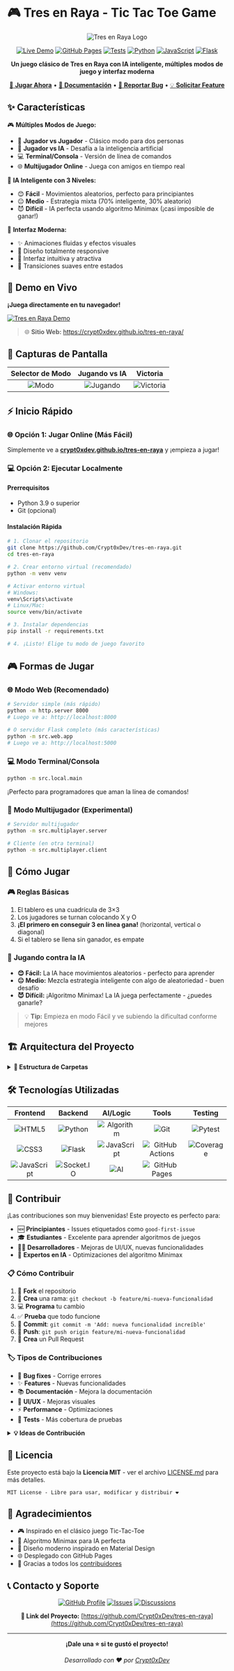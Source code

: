# 🎮 Tres en Raya - Tic Tac Toe Game

<div align="center">

![Tres en Raya Logo](https://img.shields.io/badge/🎮-Tres%20en%20Raya-blue?style=for-the-badge)

[![Live Demo](https://img.shields.io/badge/🌐-Live%20Demo-success?style=for-the-badge)](https://crypt0xdev.github.io/tres-en-raya/)
[![GitHub Pages](https://img.shields.io/github/deployments/Crypt0xDev/tres-en-raya/github-pages?label=GitHub%20Pages&style=flat-square)](https://github.com/Crypt0xDev/tres-en-raya/deployments)
[![Tests](https://img.shields.io/github/actions/workflow/status/Crypt0xDev/tres-en-raya/test.yml?branch=main&label=Tests&style=flat-square)](https://github.com/Crypt0xDev/tres-en-raya/actions)
[![Python](https://img.shields.io/badge/Python-3.9%2B-blue?style=flat-square&logo=python)](https://www.python.org/)
[![JavaScript](https://img.shields.io/badge/JavaScript-ES6%2B-yellow?style=flat-square&logo=javascript)](https://developer.mozilla.org/en-US/docs/Web/JavaScript)
[![Flask](https://img.shields.io/badge/Flask-2.0%2B-lightgrey?style=flat-square&logo=flask)](https://flask.palletsprojects.com/)

**Un juego clásico de Tres en Raya con IA inteligente, múltiples modos de juego y interfaz moderna**

[🎯 **Jugar Ahora**](https://crypt0xdev.github.io/tres-en-raya/) • [📖 **Documentación**](#-instalación) • [🐛 **Reportar Bug**](https://github.com/Crypt0xDev/tres-en-raya/issues/new?template=bug_report.yml) • [💡 **Solicitar Feature**](https://github.com/Crypt0xDev/tres-en-raya/issues/new?template=feature_request.yml)

</div>

## ✨ Características

🎮 **Múltiples Modos de Juego:**
- 👥 **Jugador vs Jugador** - Clásico modo para dos personas
- 🤖 **Jugador vs IA** - Desafía a la inteligencia artificial
- 💻 **Terminal/Consola** - Versión de línea de comandos
- 🌐 **Multijugador Online** - Juega con amigos en tiempo real

🧠 **IA Inteligente con 3 Niveles:**
- 😊 **Fácil** - Movimientos aleatorios, perfecto para principiantes
- 😐 **Medio** - Estrategia mixta (70% inteligente, 30% aleatorio)
- 😈 **Difícil** - IA perfecta usando algoritmo Minimax (¡casi imposible de ganar!)

🎨 **Interfaz Moderna:**
- ✨ Animaciones fluidas y efectos visuales
- 📱 Diseño totalmente responsive
- 🌈 Interfaz intuitiva y atractiva
- 🔄 Transiciones suaves entre estados

## 🚀 Demo en Vivo

**¡Juega directamente en tu navegador!**

[![Tres en Raya Demo](https://img.shields.io/badge/🎮-Jugar%20Ahora-success?style=for-the-badge&logo=github)](https://crypt0xdev.github.io/tres-en-raya/)

> 🌐 **Sitio Web:** https://crypt0xdev.github.io/tres-en-raya/

## 📸 Capturas de Pantalla

<div align="center">

| Selector de Modo | Jugando vs IA | Victoria |
|:---:|:---:|:---:|
| ![Modo](https://via.placeholder.com/250x200/667eea/ffffff?text=Selector+de+Modo) | ![Jugando](https://via.placeholder.com/250x200/764ba2/ffffff?text=Jugando+vs+IA) | ![Victoria](https://via.placeholder.com/250x200/27ae60/ffffff?text=Victoria!) |

</div>

## ⚡ Inicio Rápido

### 🌐 Opción 1: Jugar Online (Más Fácil)
Simplemente ve a **[crypt0xdev.github.io/tres-en-raya](https://crypt0xdev.github.io/tres-en-raya/)** y ¡empieza a jugar!

### 💻 Opción 2: Ejecutar Localmente

#### Prerrequisitos
- Python 3.9 o superior
- Git (opcional)

#### Instalación Rápida

```bash
# 1. Clonar el repositorio
git clone https://github.com/Crypt0xDev/tres-en-raya.git
cd tres-en-raya

# 2. Crear entorno virtual (recomendado)
python -m venv venv

# Activar entorno virtual
# Windows:
venv\Scripts\activate
# Linux/Mac:
source venv/bin/activate

# 3. Instalar dependencias
pip install -r requirements.txt

# 4. ¡Listo! Elige tu modo de juego favorito
```

## 🎮 Formas de Jugar

### 🌐 **Modo Web (Recomendado)**
```bash
# Servidor simple (más rápido)
python -m http.server 8000
# Luego ve a: http://localhost:8000

# O servidor Flask completo (más características)
python -m src.web.app
# Luego ve a: http://localhost:5000
```

### 💻 **Modo Terminal/Consola**
```bash
python -m src.local.main
```
¡Perfecto para programadores que aman la línea de comandos!

### 🚀 **Modo Multijugador (Experimental)**
```bash
# Servidor multijugador
python -m src.multiplayer.server

# Cliente (en otra terminal)
python -m src.multiplayer.client
```

## 🎯 Cómo Jugar

### 🎮 **Reglas Básicas**
1. El tablero es una cuadrícula de 3×3
2. Los jugadores se turnan colocando X y O
3. **¡El primero en conseguir 3 en línea gana!** (horizontal, vertical o diagonal)
4. Si el tablero se llena sin ganador, es empate

### 🤖 **Jugando contra la IA**
- **😊 Fácil:** La IA hace movimientos aleatorios - perfecto para aprender
- **😐 Medio:** Mezcla estrategia inteligente con algo de aleatoriedad - buen desafío
- **😈 Difícil:** ¡Algoritmo Minimax! La IA juega perfectamente - ¿puedes ganarle?

> 💡 **Tip:** Empieza en modo Fácil y ve subiendo la dificultad conforme mejores

## 🏗️ Arquitectura del Proyecto

<details>
<summary><b>📁 Estructura de Carpetas</b></summary>

```
🎮 tres-en-raya/
├── 📄 index.html              # 🌐 Página principal (GitHub Pages)
├── 🎮 game.js                 # 🧠 Lógica del juego con IA
├── 🎨 style.css               # ✨ Estilos modernos
├── 
├── 📁 .github/                # 🤖 Configuración de GitHub
│   ├── workflows/             # ⚙️ GitHub Actions (CI/CD)
│   └── ISSUE_TEMPLATE/        # 📝 Templates para issues
├── 
├── 📁 src/                    # 💻 Código fuente principal
│   ├── core/                  # 🎯 Lógica principal del juego
│   │   ├── board.py          # 📋 Gestión del tablero
│   │   ├── game_engine.py    # ⚡ Motor del juego
│   │   └── player.py         # 👤 Gestión de jugadores
│   ├── 
│   ├── local/                 # 💻 Versión terminal/consola
│   │   ├── main.py           # 🚀 Punto de entrada
│   │   ├── game_logic.py     # 🧠 Lógica del juego
│   │   └── ui/
│   │       └── console_ui.py # 💬 Interfaz de consola
│   ├── 
│   ├── web/                   # 🌐 Aplicación Flask
│   │   ├── app.py            # 🖥️ Servidor Flask
│   │   ├── static/           # 📦 Archivos estáticos
│   │   ├── templates/        # 📄 Templates HTML
│   │   └── routes/           # 🔗 Rutas del API
│   ├── 
│   ├── multiplayer/           # 🌍 Multijugador online
│   │   ├── server.py         # 🖥️ Servidor WebSocket
│   │   ├── client.py         # 👤 Cliente
│   │   └── socket_handlers.py # 🔌 Manejadores
│   └── 
│   └── utils/                 # 🔧 Utilidades
│       └── helpers.py        # 🛠️ Funciones auxiliares
├── 
├── 📁 tests/                  # 🧪 Pruebas unitarias
│   ├── test_game_logic.py    # 🎯 Tests de lógica
│   └── test_multiplayer.py   # 🌐 Tests multijugador
├── 
├── 📁 config/                 # ⚙️ Configuraciones
└── 📁 data/                   # 📊 Datos del juego
```

</details>

## 🛠️ Tecnologías Utilizadas

<div align="center">

| Frontend | Backend | AI/Logic | Tools | Testing |
|:---:|:---:|:---:|:---:|:---:|
| ![HTML5](https://img.shields.io/badge/HTML5-E34F26?style=flat-square&logo=html5&logoColor=white) | ![Python](https://img.shields.io/badge/Python-3776AB?style=flat-square&logo=python&logoColor=white) | ![Algorithm](https://img.shields.io/badge/Minimax-Algorithm-blue?style=flat-square) | ![Git](https://img.shields.io/badge/Git-F05032?style=flat-square&logo=git&logoColor=white) | ![Pytest](https://img.shields.io/badge/Pytest-0A9EDC?style=flat-square&logo=pytest&logoColor=white) |
| ![CSS3](https://img.shields.io/badge/CSS3-1572B6?style=flat-square&logo=css3&logoColor=white) | ![Flask](https://img.shields.io/badge/Flask-000000?style=flat-square&logo=flask&logoColor=white) | ![JavaScript](https://img.shields.io/badge/Game_Logic-JavaScript-yellow?style=flat-square) | ![GitHub Actions](https://img.shields.io/badge/GitHub_Actions-2088FF?style=flat-square&logo=github-actions&logoColor=white) | ![Coverage](https://img.shields.io/badge/Coverage-Testing-green?style=flat-square) |
| ![JavaScript](https://img.shields.io/badge/JavaScript-F7DF1E?style=flat-square&logo=javascript&logoColor=black) | ![Socket.IO](https://img.shields.io/badge/Socket.IO-010101?style=flat-square&logo=socket.io&logoColor=white) | ![AI](https://img.shields.io/badge/AI-Strategy-purple?style=flat-square) | ![GitHub Pages](https://img.shields.io/badge/GitHub_Pages-222222?style=flat-square&logo=github-pages&logoColor=white) |  |

</div>

## 🤝 Contribuir

¡Las contribuciones son muy bienvenidas! Este proyecto es perfecto para:

- 🆕 **Principiantes** - Issues etiquetados como `good-first-issue`
- 🎓 **Estudiantes** - Excelente para aprender algoritmos de juegos
- 👨‍💻 **Desarrolladores** - Mejoras de UI/UX, nuevas funcionalidades
- 🤖 **Expertos en IA** - Optimizaciones del algoritmo Minimax

### 📋 **Cómo Contribuir**

1. 🍴 **Fork** el repositorio
2. 🌿 **Crea** una rama: `git checkout -b feature/mi-nueva-funcionalidad`
3. 💻 **Programa** tu cambio
4. ✅ **Prueba** que todo funcione
5. 📝 **Commit**: `git commit -m 'Add: nueva funcionalidad increíble'`
6. 🚀 **Push**: `git push origin feature/mi-nueva-funcionalidad`  
7. 🔄 **Crea** un Pull Request

### 🏷️ **Tipos de Contribuciones**

- 🐛 **Bug fixes** - Corrige errores
- ✨ **Features** - Nuevas funcionalidades
- 📚 **Documentación** - Mejora la documentación
- 🎨 **UI/UX** - Mejoras visuales
- ⚡ **Performance** - Optimizaciones
- 🧪 **Tests** - Más cobertura de pruebas

<details>
<summary><b>💡 Ideas de Contribución</b></summary>

- 🎵 Añadir efectos de sonido
- 🌙 Modo oscuro/claro
- 🏆 Sistema de puntuaciones
- 📊 Estadísticas de partidas
- 🎨 Más themes visuales
- 📱 Mejorar versión móvil
- 🌐 Traducir a otros idiomas
- 🤖 Mejorar algoritmos de IA
- 🔊 Accesibilidad para personas con discapacidades
- 📈 Analytics de uso

</details>

## 📜 Licencia

Este proyecto está bajo la **Licencia MIT** - ver el archivo [LICENSE.md](LICENSE.md) para más detalles.

```
MIT License - Libre para usar, modificar y distribuir ❤️
```

## 🙏 Agradecimientos

- 🎮 Inspirado en el clásico juego Tic-Tac-Toe
- 🤖 Algoritmo Minimax para IA perfecta
- 🎨 Diseño moderno inspirado en Material Design
- 🌐 Desplegado con GitHub Pages
- 👥 Gracias a todos los [contribuidores](https://github.com/Crypt0xDev/tres-en-raya/graphs/contributors)

## 📞 Contacto y Soporte

<div align="center">

[![GitHub Profile](https://img.shields.io/badge/GitHub-Crypt0xDev-181717?style=for-the-badge&logo=github)](https://github.com/Crypt0xDev)
[![Issues](https://img.shields.io/badge/Issues-Reportar%20Bug-red?style=for-the-badge&logo=github)](https://github.com/Crypt0xDev/tres-en-raya/issues/new?template=bug_report.yml)
[![Discussions](https://img.shields.io/badge/Discussions-Hacer%20Pregunta-blue?style=for-the-badge&logo=github)](https://github.com/Crypt0xDev/tres-en-raya/discussions)

**🔗 Link del Proyecto:** [https://github.com/Crypt0xDev/tres-en-raya](https://github.com/Crypt0xDev/tres-en-raya)

</div>

---

<div align="center">

**¡Dale una ⭐ si te gustó el proyecto!**

*Desarrollado con ❤️ por [Crypt0xDev](https://github.com/Crypt0xDev)*

</div>
